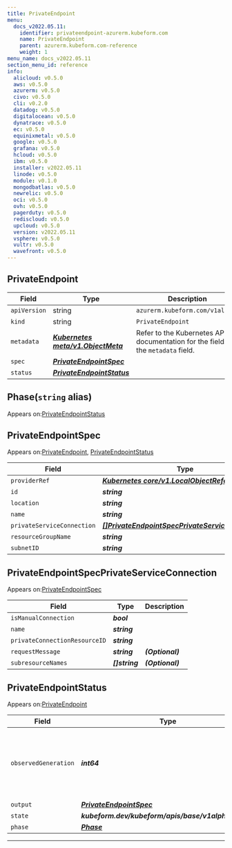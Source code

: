 ```yaml
---
title: PrivateEndpoint
menu:
  docs_v2022.05.11:
    identifier: privateendpoint-azurerm.kubeform.com
    name: PrivateEndpoint
    parent: azurerm.kubeform.com-reference
    weight: 1
menu_name: docs_v2022.05.11
section_menu_id: reference
info:
  alicloud: v0.5.0
  aws: v0.5.0
  azurerm: v0.5.0
  civo: v0.5.0
  cli: v0.2.0
  datadog: v0.5.0
  digitalocean: v0.5.0
  dynatrace: v0.5.0
  ec: v0.5.0
  equinixmetal: v0.5.0
  google: v0.5.0
  grafana: v0.5.0
  hcloud: v0.5.0
  ibm: v0.5.0
  installer: v2022.05.11
  linode: v0.5.0
  module: v0.1.0
  mongodbatlas: v0.5.0
  newrelic: v0.5.0
  oci: v0.5.0
  ovh: v0.5.0
  pagerduty: v0.5.0
  rediscloud: v0.5.0
  upcloud: v0.5.0
  version: v2022.05.11
  vsphere: v0.5.0
  vultr: v0.5.0
  wavefront: v0.5.0
---
```


## PrivateEndpoint
| Field | Type | Description |
| ------ | ----- | ----------- |
| `apiVersion` | string | `azurerm.kubeform.com/v1alpha1` |
|    `kind` | string | `PrivateEndpoint` |
| `metadata` | ***[Kubernetes meta/v1.ObjectMeta](https://v1-22.docs.kubernetes.io/docs/reference/generated/kubernetes-api/v1.22/#objectmeta-v1-meta)***|Refer to the Kubernetes API documentation for the fields of the `metadata` field.|
| `spec` | ***[PrivateEndpointSpec](#privateendpointspec)***||
| `status` | ***[PrivateEndpointStatus](#privateendpointstatus)***||
## Phase(`string` alias)

Appears on:[PrivateEndpointStatus](#privateendpointstatus)

## PrivateEndpointSpec

Appears on:[PrivateEndpoint](#privateendpoint), [PrivateEndpointStatus](#privateendpointstatus)

| Field | Type | Description |
| ------ | ----- | ----------- |
| `providerRef` | ***[Kubernetes core/v1.LocalObjectReference](https://v1-22.docs.kubernetes.io/docs/reference/generated/kubernetes-api/v1.22/#localobjectreference-v1-core)***||
| `id` | ***string***||
| `location` | ***string***||
| `name` | ***string***||
| `privateServiceConnection` | ***[[]PrivateEndpointSpecPrivateServiceConnection](#privateendpointspecprivateserviceconnection)***||
| `resourceGroupName` | ***string***||
| `subnetID` | ***string***||
## PrivateEndpointSpecPrivateServiceConnection

Appears on:[PrivateEndpointSpec](#privateendpointspec)

| Field | Type | Description |
| ------ | ----- | ----------- |
| `isManualConnection` | ***bool***||
| `name` | ***string***||
| `privateConnectionResourceID` | ***string***||
| `requestMessage` | ***string***| ***(Optional)*** |
| `subresourceNames` | ***[]string***| ***(Optional)*** |
## PrivateEndpointStatus

Appears on:[PrivateEndpoint](#privateendpoint)

| Field | Type | Description |
| ------ | ----- | ----------- |
| `observedGeneration` | ***int64***| ***(Optional)*** Resource generation, which is updated on mutation by the API Server.|
| `output` | ***[PrivateEndpointSpec](#privateendpointspec)***| ***(Optional)*** |
| `state` | ***kubeform.dev/kubeform/apis/base/v1alpha1.State***| ***(Optional)*** |
| `phase` | ***[Phase](#phase)***| ***(Optional)*** |
---
